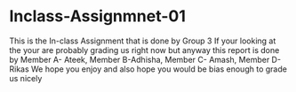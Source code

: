 # Inclass-Assignmnet-01
This is the In-class Assignment that is done by Group 3
If your looking at the your are probably grading us right now but anyway this report is done by 
Member A- Ateek, Member B-Adhisha, Member C- Amash, Member D- Rikas
We hope you enjoy and also hope you would be bias enough to grade us nicely
